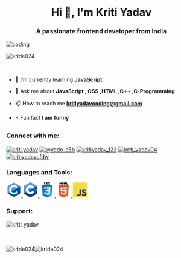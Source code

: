 <h1 align="center">Hi 👋, I'm Kriti Yadav</h1>
<h3 align="center">A passionate frontend developer from India</h3>
<img alig="right" alt="coding" width="400" src="https://www.freepik.com/free-vector/hacker-operating-laptop-cartoon-icon-illustration-technology-icon-concept-isolated-flat-cartoon-style_11602236.htm#fromView=keyword&page=1&position=1&uuid=b58ec1c7-feb0-4ed6-869e-830101544740&new_detail=true">


<p align="left"> <img src="https://komarev.com/ghpvc/?username=kride024&label=Profile%20views&color=0e75b6&style=flat" alt="kride024" /> </p>

<p align="left"> <a href="https://twitter.com/" target="blank"><img src="https://img.shields.io/twitter/follow/?logo=twitter&style=for-the-badge" alt="" /></a> </p>

- 🌱 I’m currently learning **JavaScript**

- 💬 Ask me about **JavaScript , CSS ,HTML ,C++ ,C-Programming**

- 📫 How to reach me **kritiyadavcoding@gmail.com**

- ⚡ Fun fact **I am funny**

<h3 align="left">Connect with me:</h3>
<p align="left">
<a href="https://linkedin.com/in/kriti yadav" target="blank"><img align="center" src="https://raw.githubusercontent.com/rahuldkjain/github-profile-readme-generator/master/src/images/icons/Social/linked-in-alt.svg" alt="kriti yadav" height="30" width="40" /></a>
<a href="https://www.youtube.com/c/@vedo-e5b" target="blank"><img align="center" src="https://raw.githubusercontent.com/rahuldkjain/github-profile-readme-generator/master/src/images/icons/Social/youtube.svg" alt="@vedo-e5b" height="30" width="40" /></a>
<a href="https://www.codechef.com/users/kritiyadav_123" target="blank"><img align="center" src="https://cdn.jsdelivr.net/npm/simple-icons@3.1.0/icons/codechef.svg" alt="kritiyadav_123" height="30" width="40" /></a>
<a href="https://www.leetcode.com/kriti_yadav04" target="blank"><img align="center" src="https://raw.githubusercontent.com/rahuldkjain/github-profile-readme-generator/master/src/images/icons/Social/leet-code.svg" alt="kriti_yadav04" height="30" width="40" /></a>
<a href="https://auth.geeksforgeeks.org/user/kritiyadavcfdw" target="blank"><img align="center" src="https://raw.githubusercontent.com/rahuldkjain/github-profile-readme-generator/master/src/images/icons/Social/geeks-for-geeks.svg" alt="kritiyadavcfdw" height="30" width="40" /></a>
</p>

<h3 align="left">Languages and Tools:</h3>
<p align="left"> <a href="https://www.cprogramming.com/" target="_blank" rel="noreferrer"> <img src="https://raw.githubusercontent.com/devicons/devicon/master/icons/c/c-original.svg" alt="c" width="40" height="40"/> </a> <a href="https://www.w3schools.com/cpp/" target="_blank" rel="noreferrer"> <img src="https://raw.githubusercontent.com/devicons/devicon/master/icons/cplusplus/cplusplus-original.svg" alt="cplusplus" width="40" height="40"/> </a> <a href="https://www.w3schools.com/css/" target="_blank" rel="noreferrer"> <img src="https://raw.githubusercontent.com/devicons/devicon/master/icons/css3/css3-original-wordmark.svg" alt="css3" width="40" height="40"/> </a> <a href="https://www.w3.org/html/" target="_blank" rel="noreferrer"> <img src="https://raw.githubusercontent.com/devicons/devicon/master/icons/html5/html5-original-wordmark.svg" alt="html5" width="40" height="40"/> </a> <a href="https://developer.mozilla.org/en-US/docs/Web/JavaScript" target="_blank" rel="noreferrer"> <img src="https://raw.githubusercontent.com/devicons/devicon/master/icons/javascript/javascript-original.svg" alt="javascript" width="40" height="40"/> </a> </p>

<h3 align="left">Support:</h3>
<p><a href="https://www.buymeacoffee.com/kriti_yadav"> <img align="left" src="https://cdn.buymeacoffee.com/buttons/v2/default-yellow.png" height="50" width="210" alt="kriti_yadav" /></a></p><br><br><br>

<p><img align="left" src="https://github-readme-stats.vercel.app/api/top-langs?username=kride024&show_icons=true&locale=en&layout=compact" alt="kride024" /></p>

<p>&nbsp;<img align="left" src="https://github-readme-stats.vercel.app/api?username=kride024&show_icons=true&locale=en" alt="kride024" /></p>


